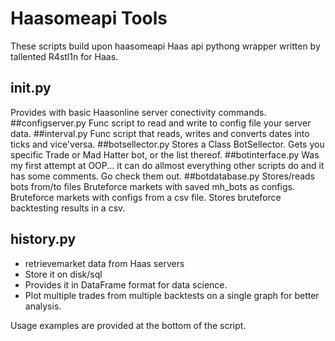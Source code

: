 # Haasomeapi Tools

These scripts build upon haasomeapi Haas api pythong wrapper written by tallented R4stl1n for Haas.
## init.py
Provides with basic Haasonline server conectivity commands.
##configserver.py
Func script to read and write to config file your server data.
##interval.py
Func script that reads, writes and converts dates into ticks and vice'versa.
##botsellector.py
Stores a Class BotSellector. Gets you specific Trade or Mad Hatter bot, or the list thereof.
##botinterface.py
Was my first attempt at OOP... it can do allmost everything other scripts do and it has some comments. Go check them out.
##botdatabase.py
Stores/reads bots from/to files
Bruteforce markets with saved mh_bots as configs.
Bruteforce markets with configs from a csv file.
Stores bruteforce backtesting results in a csv.

## history.py
- retrievemarket data from Haas servers
- Store it on disk/sql
- Provides it in DataFrame format for data science.
- Plot multiple trades from multiple backtests on a single graph for better analysis.

Usage examples are provided at the bottom of the script.
